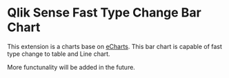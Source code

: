 # Qlik Sense Fast Type Change Bar Chart
This extension is a charts base on <a href="https://ecomfe.github.io/echarts-doc/public/en/index.html" target="_blank">eCharts</a>.
This bar chart is capable of fast type change to table and Line chart.

More functunality will be added in the future.
